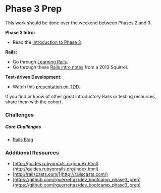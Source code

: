 # Phase 3 Prep
This work should be done over the weekend between Phases 2 and 3.

**Phase 3 Intro:**

- Read the [Introduction to Phase 3](../resources/intro-to-p3.md).

**Rails:**

- Go through [Learning Rails](./learning-rails.md).
- Go through these [Rails intro notes](https://github.com/dontmitch/intro_to_rails) from a 2013 Squirrel.

**Test-driven Development:**

- Watch this [presentation on TDD](http://www.youtube.com/watch?v=HhwElTL-mdI).

If you find or know of other great introductory Rails or testing resources, share them with the cohort.

### Challenges

##### Core Challenges

- [Rails Blog](../../../../rails-blog-challenge)

### Additional Resources

- [http://guides.rubyonrails.org/index.html](http://guides.rubyonrails.org/index.html)
- [http://railscasts.com/](http://railscasts.com/)
- [https://github.com/rguerrettaz/dev_bootcamp_phase3_prep](https://github.com/rguerrettaz/dev_bootcamp_phase3_prep)
